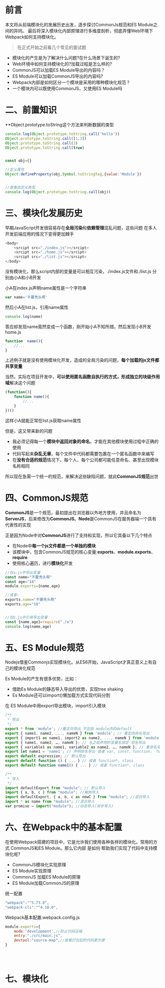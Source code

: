 # 前言

本文将从前端模块化的发展历史出发，逐步探讨CommonJs规范和ES Module之间的异同。
最后将深入模块化内部原理进行多维度剖析，彻底弄懂Web环境下Webpack如何支持模块化。


> 在正式开始之前看几个常见的面试题

- 模块化的产生是为了解决什么问题?在什么场景下诞生的?
- Web环境中如何支持模块化的?加载过程是怎么样的?
- CommonJS可以加载ES Module导出的内容吗？
- ES Module可以加载CommonJS导出的内容吗?
- Webpack内部是如何区分一个模块是采用的哪种模块化规范？
- 一个模块内可以既使用CommonJS，又使用ES Module吗




# 二、前置知识
**Object.prototype.toString这个方法来判断数据的类型

```js
console.log(Object.prototype.toString.call('hello'))
Object.prototype.toString.call([1,3])
Object.prototype.toString.call(3)
Object.prototype.toString.call(true)


const obj={}

//定义属性
Object.defineProperty(obj,Symbol.toStringTag,{value:'Module'})


//查看自定义类型
console.log(Object.prototype.toString.call(obj))

```


# 三、模块化发展历史


早期JavaScript开发很容易存在**全局污染**和**依赖管理**混乱问题，这些问题
在多人开发前端应用的情况下变得更加棘手

```js
<body>
    <srcipt src="./index.js"></srcipt>
    <srcipt src="./home.js"></srcipt>
    <srcipt src="./list.js"></srcipt>
</body>
```

没有模块化，那么script内部的变量是可以相互污染，./index.js文件和./list.js
分别由小A和小B开发

小A在index.js声明name属性是一个字符串
```js
var name='不要秃头啊'
```

然后小A在list.js，引用name属性
```js
console.log(name)
```
答应却发现name竟然变成一个函数，刚开始小A不知所措，然后发现小B开发home.js

```js
function  name(){
    //...
}
```

上述例子就是没有使用模块化开发，造成的全局污染的问题，**每个加载的js文件都共享变量**

当然，实际在项目开发中，**可以使用匿名函数自执行的方式，形成独立的块级作用域**解决这个问题

```js
(function(){
    function name(){
        //...
    }
})()
```

这样小A就能正常在list.js获取name属性

但是，这又带来新的问题
- 我必须记得每一个**模块中返回对象的命名**，才能在其他模块使用过程中正确的使用
- 代码写起来**杂乱无章**，每个文件中代码都需要包裹在一个匿名函数中来编写
- 在**没有合适的规范**情况下，每个人、每个公司都可能任意命名、甚至出现模块名称相同

所以现在急需一个统一的规范，来解决这些缺陷问题，就此**CommonJS规范**出世


# 四、CommonJS规范

**CommonJS**是一个规范，最初提出在浏览器以外地方使用，并且命名为**ServerJS**，后来修改为**CommonJS**。**Node**是CommonJS在服务器端一个具有代表性的实现

正是因为Node中对**CommonJS**进行了支持和实现，所以它具备以下几个特点
- 在Node中**每一个js文件都是一个单独的模块**
- 该模块中，包含CommonJS规范的核心变量:**exports**、**module.exports**、**require**
- 使用核心遍历，进行**模块化**开发
  
```js
//在a.js中导出变量
const name="不要秃头啊"
const age="18"
module.exports={name,age}

//或者:
exports.name="不要秃头啊"
exports.age="18"


//在b.js中引用导出变量
const {name,age}=require("./a")
console.log(name,age)
```


# 五、ES Module规范

Nodejs借鉴Commonjs实现模块化。从ES6开始，JavaScript才真正意义上有自己的模块化规范

Es Module的产生有很多优势，比如：
- 借助Es Module的静态导入导出的优势，实现tree shaking
- Es Module还可以import()懒加载方式实现代码分割
  
在 ES Module中用export导出模块，import引入模块

```js
/**
 * 导出
 */
export * from 'module'; //重定向导出 不包括 module内的default
export { name1, name2, ..., nameN } from 'module'; // 重定向命名导出
export { import1 as name1, import2 as name2, ..., nameN } from 'module'; // 重定向重命名导出
export { name1, name2, …, nameN }; // 与之前声明的变量名绑定 命名导出
export { variable1 as name1, variable2 as name2, …, nameN }; // 重命名导出
export let name1 = 'name1'; // 声明命名导出 或者 var, const，function， function*, class
export default expression; // 默认导出
export default function () { ... } // 或者 function*, class
export default function name1() { ... } // 或者 function*, class

/**
 * 导入
 */
import defaultExport from "module"; // 默认导入
import { a, b, c } from "module"; //解构导入
import defaultExport, { a, b, c as newC } from "module"; //混合导入
import * as name from "module"; //混合导入
var promise = import("module"); //动态导入(异步导入)


```

# 六、在Webpack中的基本配置

在使用Webpack搭建的项目中，它是允许我们使用各种各样的模块化。常用的方式 CommonJS和ES Module。那么它内部
是如何·帮助我们实现了代码中支持模块化呢?

- CommonJS模块化实现原理
- ES Module实现原理
- CommonJS 加载ES Module的原理
- ES Module加载CommonJS的原理

统一配置
```js
"webpack":"^5.73.0",
"webpack-cli":"^4.10.0",
```

Webpack基本配置:webpack.config.js

```js
module.exports={
    mode:'development',//防止代码压缩
    entry:"./src/main.js",
    devtool:"source-map",//查看打包后的代码更方便
}





```


# 七、模块化